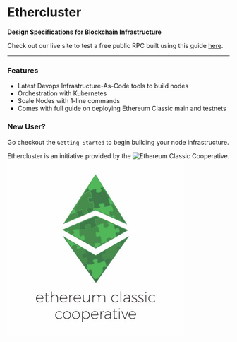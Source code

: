 # Ethercluster 

**Design Specifications for Blockchain Infrastructure**

Check out our live site to test a free public RPC built using this guide [here](https://www.ethercluster.com).

---

### Features

* Latest Devops Infrastructure-As-Code tools to build nodes 
* Orchestration with Kubernetes
* Scale Nodes with 1-line commands
* Comes with full guide on deploying Ethereum Classic main and testnets

### New User?

Go checkout the `Getting Started` to begin building your node infrastructure.



Ethercluster is an initiative provided by the ![Ethereum Classic Cooperative](https://etccooperative.org/).
![logo](_media/ecc-logo.jpg)
